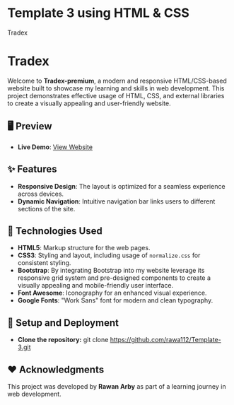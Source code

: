 # Template 3 using HTML & CSS
Tradex
# Tradex

Welcome to **Tradex-premium**, a modern and responsive HTML/CSS-based website built to showcase my learning and skills in web development. 
This project demonstrates effective usage of HTML, CSS, and external libraries to create a visually appealing and user-friendly website.

## 🖥️ Preview
- **Live Demo**: [View Website](https://rawa112.github.io/Template-3/)
  
## ✨ Features

- **Responsive Design**: The layout is optimized for a seamless experience across devices.
- **Dynamic Navigation**: Intuitive navigation bar links users to different sections of the site.

## 🎨 Technologies Used

- **HTML5**: Markup structure for the web pages.
- **CSS3**: Styling and layout, including usage of `normalize.css` for consistent styling.
- **Bootstrap**: By integrating Bootstrap into my website leverage its responsive grid system and pre-designed components to create a visually appealing and mobile-friendly user interface.
- **Font Awesome**: Iconography for an enhanced visual experience.
- **Google Fonts**: "Work Sans" font for modern and clean typography.

## 🚀 Setup and Deployment
- **Clone the repository:** git clone https://github.com/rawa112/Template-3.git

## ❤️ Acknowledgments
This project was developed by <b>Rawan Arby</b> as part of a learning journey in web development.
